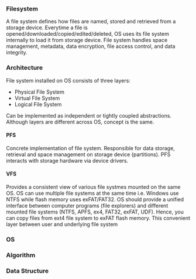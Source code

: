 ### Filesystem

A file system defines how files are named, stored and retrieved from a storage device. Everytime a file is opened/downloaded/copied/edited/deleted, OS uses its file system internally to load it from storage device. File system handles space management, metadata, data encryption, file access control, and data integrity.

### Architecture

File system installed on OS consists of three layers:
- Physical File System
- Virtual File System
- Logical File System

 Can be implemented as independent or tightly coupled abstractions. Although layers are different across OS, concept is the same.
 
#### PFS

Concrete implementation of file system. Responsible for data storage, retrieval and space management on storage device (partitions). PFS interacts with storage hardware via device drivers. 

#### VFS

Provides a consistent view of various file systmes mounted on the same OS. OS can use multiple file systems at the same time i.e. Windows use NTFS while flash memory uses exFAT/FAT32. OS should provide a unified interface between computer programs (file explorers) and different mounted file systems (NTFS, APFS, ex4, FAT32, exFAT, UDF). Hence, you can copy files from ext4 file system to exFAT flash memory. This convenient layer between user and underlying file system



### OS

### Algorithm

### Data Structure
